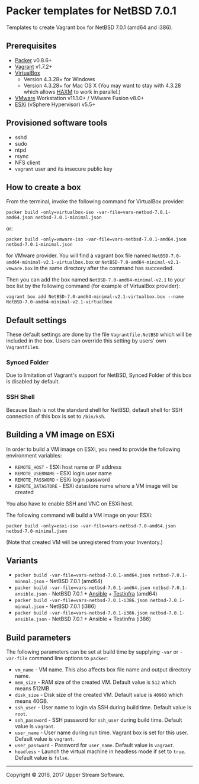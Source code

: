 # Packer templates for NetBSD 7.0.1

Templates to create Vagrant box for NetBSD 7.0.1 (amd64 and i386).

## Prerequisites

* [Packer] v0.8.6+
* [Vagrant] v1.7.2+
* [VirtualBox]
	* Version 4.3.28+ for Windows
	* Version 4.3.28+ for Mac OS X (You may want to stay with 4.3.28 which allows [HAXM] to work in parallel.)
* [VMware] Workstation v11.1.0+ / VMware Fusion v8.0+
* [ESXi] (vSphere Hypervisor) v5.5+

[ESXi]: http://www.vmware.com/products/vsphere-hypervisor
        "Free VMware vSphere Hypervisor, Free Virtualization (ESXi)"
[HAXM]: https://software.intel.com/en-us/android/articles/intel-hardware-accelerated-execution-manager
        "Intel&reg; Hardware Accelerated Execution Manager"
[Packer]: https://www.packer.io/ "Packer by HashiCorp"
[Vagrant]: https://www.vagrantup.com/ "Vagrant"
[VirtualBox]: https://www.virtualbox.org/ "Oracle VM VirtualBox"
[VMware]: http://www.vmware.com/ "VMware Virtualization for Desktop &amp; Server, Application, Public &amp; Hybrid Clouds"

## Provisioned software tools

* sshd
* sudo
* ntpd
* rsync
* NFS client
* `vagrant` user and its insecure public key

## How to create a box

From the terminal, invoke the following command for VirtualBox provider:

    packer build -only=virtualbox-iso -var-file=vars-netbsd-7.0.1-amd64.json netbsd-7.0.1-minimal.json

or:

    packer build -only=vmware-iso -var-file=vars-netbsd-7.0.1-amd64.json netbsd-7.0.1-minimal.json

for VMware provider.
You will find a vagrant box file named `NetBSD-7.0-amd64-minimal-v2.1-virtualbox.box` or
`NetBSD-7.0-amd64-minimal-v2.1-vmware.box` in the same directory after the command has succeeded.

Then you can add the box named `NetBSD-7.0-amd64-minimal-v2.1` to your box list
by the following command (for example of VirtualBox provider):

    vagrant box add NetBSD-7.0-amd64-minimal-v2.1-virtualbox.box --name NetBSD-7.0-amd64-minimal-v2.1-virtualbox

## Default settings

These default settings are done by the file `Vagrantfile.NetBSD` which will be included in the box.
Users can override this setting by users' own `Vagrantfile`s.

### Synced Folder

Due to limitation of Vagrant's support for NetBSD, Synced Folder of this box is disabled by default.

### SSH Shell

Because Bash is not the standard shell for NetBSD, default shell for SSH connection of this box
is set to `/bin/ksh`.

## Building a VM image on ESXi

In order to build a VM image on ESXi, you need to provide the following environment variables:

* `REMOTE_HOST` - ESXi host name or IP address
* `REMOTE_USERNAME` - ESXi login user name
* `REMOTE_PASSWORD` - ESXi login password
* `REMOTE_DATASTORE` - ESXi datastore name where a VM image will be created

You also have to enable SSH and VNC on ESXi host.

The following command will build a VM image on your ESXi:

    packer build -only=esxi-iso -var-file=vars-netbsd-7.0-amd64.json netbsd-7.0-minimal.json

(Note that created VM will be unregistered from your Inventory.)

## Variants

* `packer build -var-file=vars-netbsd-7.0.1-amd64.json netbsd-7.0.1-minmal.json` - NetBSD 7.0.1 (amd64)
* `packer build -var-file=vars-netbsd-7.0.1-amd64.json netbsd-7.0.1-ansible.json` - NetBSD 7.0.1 + [Ansible] + [Testinfra] (amd64)
* `packer build -var-file=vars-netbsd-7.0.1-i386.json netbsd-7.0.1-minmal.json` - NetBSD 7.0.1 (i386)
* `packer build -var-file=vars-netbsd-7.0.1-i386.json netbsd-7.0.1-ansible.json` - NetBSD 7.0.1 + Ansible + Testinfra (i386)

[Ansible]: https://www.ansible.com/ "Ansible is Simple IT Automation"
[Testinfra]: https://testinfra.readthedocs.io/en/latest/ "Testinfra test your infrastructure &mdash; testinfra 1.4.2 documentation"

## Build parameters

The following parameters can be set at build time by supplying `-var` or `-var-file` command line options to `packer`:

* `vm_name` - VM name.  This also affects box file name and output directory name.
* `mem_size` - RAM size of the created VM.  Default value is `512` which means 512MB.
* `disk_size` - Disk size of the created VM.  Default value is `40960` which means 40GB.
* `ssh_user` - User name to login via SSH during build time.  Default value is `root`.
* `ssh_password` - SSH password for `ssh_user` during build time.  Default value is `vagrant`.
* `user_name` - User name during run time.  Vagrant box is set for this user.  Default value is `vagrant`.
* `user_password` - Password for `user_name`.  Default value is `vagrant`.
* `headless` - Launch the virtual machine in headless mode if set to `true`.  Default value is `false`.

- - -

Copyright &copy; 2016, 2017 Upper Stream Software.
